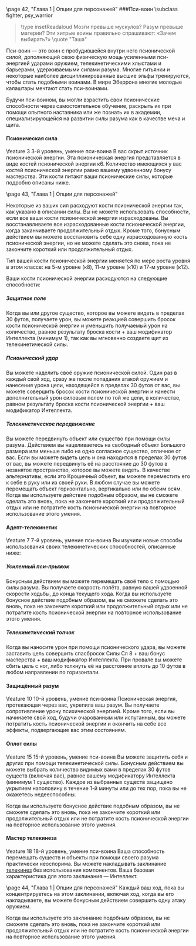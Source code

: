 
\page 42, "Глава 1 | Опции для персонажей"
###Пси-воин
\subclass fighter, psy_warrior

> \type insetReadaloud
> Мозги превыше мускулов? Разум превыше материи? Эти хитрые воины правильно спрашивают: «Зачем выбирать?»
> \quote "Таша"

Пси-воин — это воин с пробудившейся внутри него псионической силой, дополняющий свою физическую мощь усиленными пси-энергией ударами оружием, телекинетическими хлыстами и барьерами, удерживаемыми силами разума. Многие гитьянки и некоторые наиболее дисциплинированные высшие эльфы тренируются, чтобы стать подобными воинами. В мире Эберрона многие молодые калаштары мечтают стать пси-воинами.

Будучи пси-воином, вы могли взрастить свои псионические способности через самостоятельное обучение, раскрыть их при помощи опытного наставника или же познать их в академии, специализирующейся на развитии силы разума как в качестве меча и щита.

#### Псионическая сила
\feature 3
3-й уровень, умение пси-воина
В вас скрыт источник псионической энергии. Эта псионическая энергия представляется в виде костей псионической энергии к6. Количество имеющихся у вас костей псионической энергии равно вашему удвоенному бонусу мастерства. Эти кости питают ваши псионические силы, которые подробно описаны ниже.

\page 43, "Глава 1 | Опции для персонажей"

Некоторые из ваших сил расходуют кости псионической энергии так, как указано в описании силы. Вы не можете использовать способности, если все ваши кости псионической энергии израсходованы. Вы восстанавливаете все израсходованные кости псионической энергии, когда заканчиваете продолжительный отдых. Кроме того, бонусным действием вы можете восстановить себе одну израсходованную кость псионической энергии, но не можете сделать это снова, пока не закончите короткий или продолжительный отдых.

Тип вашей кости псионической энергии меняется по мере роста уровня в этом классе: на 5-м уровне (к8), 11-м уровне (к10) и 17-м уровне (к12).

Ваши кости псионической энергии расходуются на следующие способности:

##### Защитное поле
Когда вы или другое существо, которое вы можете видеть в пределах 30 футов, получаете урон, вы можете реакцией совершить бросок кости псионической энергии и уменьшить получаемый урон на количество, равное результату броска кости + ваш модификатор Интеллекта (минимум 1), так как вы мгновенно создаете щит из телекинетической силы.

##### Псионический удар
Вы можете наделить своё оружие псионической силой. Один раз в каждый свой ход, сразу же после попадания атакой оружием и нанесения урона цели, находящейся в пределах 30 футов от вас, вы можете совершить бросок кости псионической энергии и нанести дополнительный урон силовым полем по той же цели, в количестве, равном результату броска кости псионической энергии + ваш модификатор Интеллекта.

##### Телекинетическое передвижение
Вы можете передвинуть объект или существо при помощи силы разума. Действием вы нацеливаетесь на свободный объект Большого размера или меньше либо на одно согласное существо, отличное от вас. Если вы можете видеть цель и она находится в пределах 30 футов от вас, вы можете передвинуть её на расстояние до 30 футов в незанятое пространство, которое вы можете видеть. В качестве альтернативы, если это Крошечный объект, вы можете переместить его к себе в руку или из своей руки. В любом случае вы можете перемещать объект горизонтально, вертикально или по обеим осям. Когда вы используете действие подобным образом, вы не сможете сделать это вновь, пока не закончите короткий или продолжительный отдых или не потратите кость псионической энергии на повторное использование этого умения.

#### Адепт-телекинетик
\feature 7
7-й уровень, умение пси-воина
Вы изучили новые способы использования своих телекинетических способностей, описанные ниже:

##### Усиленный пси-прыжок
Бонусным действием вы можете перемещать своё тело с помощью силы разума. Вы получаете скорость полёта, равную вашей удвоенной скорости ходьбы, до конца текущего хода. Когда вы используете бонусное действие подобным образом, вы не сможете сделать это вновь, пока не закончите короткий или продолжительный отдых или не потратите кость псионической энергии на повторное использование этого умения.

##### Телекинетический толчок
Когда вы наносите урон при помощи псионического удара, вы можете заставить цель совершить спасбросок Силы Сл 8 + ваш бонус мастерства + ваш модификатор Интеллекта. При провале вы можете сбить цель с ног, либо толкнуть её на расстояние вплоть до 10 футов в любом направлении по горизонтали.

#### Защищённый разум
\feature 10
10-й уровень, умение пси-воина
Псионическая энергия, протекающая через вас, укрепила ваш разум. Вы получаете сопротивление урону психической энергией. Кроме того, если вы начинаете свой ход, будучи очарованным или испуганным, вы можете потратить кость псионической энергии и окончить на себе все эффекты, подвергающие вас этим состояниям.

#### Оплот силы
\feature 15
15-й уровень, умение пси-воина
Вы можете защитить себя и других при помощи телекинетической силы. Бонусным действием вы можете выбрать количество видимых вами в пределах 30 футов существ (включая вас), равное вашему модификатору Интеллекта (минимум 1 существо). Каждое из выбранных существ защищено укрытием наполовину в течение 1-й минуты или до тех пор, пока вы не окажетесь недееспособны.

Когда вы используете бонусное действие подобным образом, вы не сможете сделать это вновь, пока не закончите короткий или продолжительный отдых или не потратите кость псионической энергии на повторное использование этого умения.

#### Мастер телекинеза
\feature 18
18-й уровень, умение пси-воина
Ваша способность перемещать существ и объекты при помощи своего разума практически неоспорима. Вы можете накладывать заклинание [телекинез](spell.telekinesis) без использования компонентов. Ваша базовая характеристика для этого заклинания — Интеллект.

\page 44, "Глава 1 | Опции для персонажей"
Каждый ваш ход, пока вы концентрируетесь на этом заклинании, включая ход, когда вы его накладываете, вы можете бонусным действием совершить одну атаку оружием.

Когда вы используете это заклинание подобным образом, вы не сможете сделать это вновь, пока не закончите короткий или продолжительный отдых или не потратите кость псионической энергии на повторное использование этого умения.
